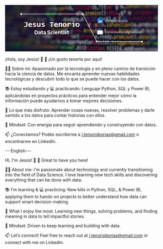 <div id="header" align="center">
  <img decoding="async" src="https://github.com/JesusTenorio04/JesusTenorio04/blob/main/GitHub%20DS%20Banner.png" width="800"/>
</div>


¡Hola, soy Jesús! 👋
🚀 ¡Un gusto tenerte por aquí!

👨‍💻 Sobre mí:
Apasionado por la tecnología y en pleno camino de transición hacia la ciencia de datos. Me encanta aprender nuevas habilidades tecnológicas y descubrir todo lo que se puede hacer con los datos.

📚 Estoy estudiando y 💻 practicando:
Lenguaje  Python, SQL y Power BI, aplicándolas en proyectos prácticos para entender mejor cómo la información puede ayudarnos a tomar mejores decisiones.

🧠 Lo que más disfruto:
Aprender cosas nuevas, resolver problemas y darle sentido a los datos para contar historias con ellos.

💭 Mindset:
Con energía para seguir aprendiendo y construyendo con datos.

📫 ¿Conectamos?
Podés escribirme a j.tenorioborjas@gmail.com o encontrarme en LinkedIn.

---English---

Hi, I'm Jesús! 👋
🚀 Great to have you here!

👨‍💻 About me:
I'm passionate about technology and currently transitioning into the field of Data Science. I love learning new tech skills and discovering everything that can be done with data.

📚 I'm learning & 💻 practicing:
New kills in Python, SQL, & Power BI, applying them to hands-on projects to better understand how data can support smart decision-making.

🧠 What I enjoy the most:
Learning new things, solving problems, and finding meaning in data to tell impactful stories.

💭 Mindset:
Driven to keep learning and building with data.

📫 Let’s connect!
Feel free to reach out at j.tenorioborjas@gmail.com or connect with me on LinkedIn.

